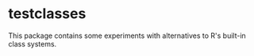 testclasses
===========

This package contains some experiments with alternatives to R's built-in class systems.
